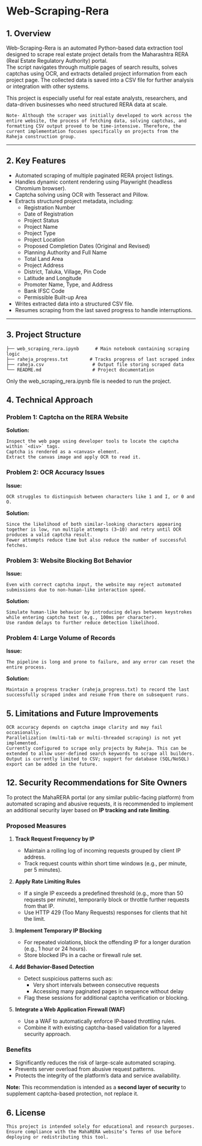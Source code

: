 # Web-Scraping-Rera

## 1. Overview
Web-Scraping-Rera is an automated Python-based data extraction tool designed to scrape real estate project details from the Maharashtra RERA (Real Estate Regulatory Authority) portal.  
The script navigates through multiple pages of search results, solves captchas using OCR, and extracts detailed project information from each project page. The collected data is saved into a CSV file for further analysis or integration with other systems.

This project is especially useful for real estate analysts, researchers, and data-driven businesses who need structured RERA data at scale.

```
Note- Although the scraper was initially developed to work across the entire website, the process of fetching data, solving captchas, and formatting CSV output proved to be time-intensive. Therefore, the current implementation focuses specifically on projects from the Raheja construction group.
```
---

## 2. Key Features
- Automated scraping of multiple paginated RERA project listings.
- Handles dynamic content rendering using Playwright (headless Chromium browser).
- Captcha solving using OCR with Tesseract and Pillow.
- Extracts structured project metadata, including:
  - Registration Number
  - Date of Registration
  - Project Status
  - Project Name
  - Project Type
  - Project Location
  - Proposed Completion Dates (Original and Revised)
  - Planning Authority and Full Name
  - Total Land Area
  - Project Address
  - District, Taluka, Village, Pin Code
  - Latitude and Longitude
  - Promoter Name, Type, and Address
  - Bank IFSC Code
  - Permissible Built-up Area
- Writes extracted data into a structured CSV file.
- Resumes scraping from the last saved progress to handle interruptions.

---

## 3. Project Structure

```
├── web_scraping_rera.ipynb      # Main notebook containing scraping logic
├── raheja_progress.txt        # Tracks progress of last scraped index
├── raheja.csv                  # Output file storing scraped data
└── README.md                   # Project documentation
```
Only the web_scraping_rera.ipynb file is needed to run the project.

## 4. Technical Approach

### Problem 1: Captcha on the RERA Website

**Solution:**
```
Inspect the web page using developer tools to locate the captcha within `<div>` tags.
Captcha is rendered as a <canvas> element.
Extract the canvas image and apply OCR to read it.
```

### Problem 2: OCR Accuracy Issues
  
**Issue:**
```
OCR struggles to distinguish between characters like 1 and I, or 0 and O.
```
**Solution:**
```
Since the likelihood of both similar-looking characters appearing together is low, run multiple attempts (3–10) and retry until OCR produces a valid captcha result.
Fewer attempts reduce time but also reduce the number of successful fetches.
```

### Problem 3: Website Blocking Bot Behavior

**Issue:**
```
Even with correct captcha input, the website may reject automated submissions due to non-human-like interaction speed.
```
**Solution:**
```
Simulate human-like behavior by introducing delays between keystrokes while entering captcha text (e.g., 100ms per character).
Use random delays to further reduce detection likelihood.
```

### Problem 4: Large Volume of Records

**Issue:**
```
The pipeline is long and prone to failure, and any error can reset the entire process.
```
**Solution:**
```
Maintain a progress tracker (raheja_progress.txt) to record the last successfully scraped index and resume from there on subsequent runs.
```

## 5. Limitations and Future Improvements
```
OCR accuracy depends on captcha image clarity and may fail occasionally.
Parallelization (multi-tab or multi-threaded scraping) is not yet implemented.
Currently configured to scrape only projects by Raheja. This can be extended to allow user-defined search keywords to scrape all builders.
Output is currently limited to CSV; support for database (SQL/NoSQL) export can be added in the future.
```
## 12. Security Recommendations for Site Owners

To protect the MahaRERA portal (or any similar public-facing platform) from automated scraping and abusive requests, it is recommended to implement an additional security layer based on **IP tracking and rate limiting**.

### Proposed Measures

1. **Track Request Frequency by IP**
   - Maintain a rolling log of incoming requests grouped by client IP address.
   - Track request counts within short time windows (e.g., per minute, per 5 minutes).

2. **Apply Rate Limiting Rules**
   - If a single IP exceeds a predefined threshold (e.g., more than 50 requests per minute), temporarily block or throttle further requests from that IP.
   - Use HTTP 429 (Too Many Requests) responses for clients that hit the limit.

3. **Implement Temporary IP Blocking**
   - For repeated violations, block the offending IP for a longer duration (e.g., 1 hour or 24 hours).
   - Store blocked IPs in a cache or firewall rule set.

4. **Add Behavior-Based Detection**
   - Detect suspicious patterns such as:
     - Very short intervals between consecutive requests
     - Accessing many paginated pages in sequence without delay
   - Flag these sessions for additional captcha verification or blocking.

5. **Integrate a Web Application Firewall (WAF)**
   - Use a WAF to automatically enforce IP-based throttling rules.
   - Combine it with existing captcha-based validation for a layered security approach.

### Benefits

- Significantly reduces the risk of large-scale automated scraping.
- Prevents server overload from abusive request patterns.
- Protects the integrity of the platform’s data and service availability.

**Note:** This recommendation is intended as a **second layer of security** to supplement captcha-based protection, not replace it.

## 6. License
```
This project is intended solely for educational and research purposes.
Ensure compliance with the MahaRERA website’s Terms of Use before deploying or redistributing this tool.
```
